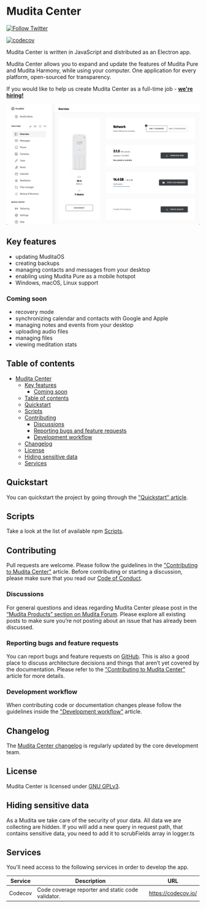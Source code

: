 # Mudita Center

[![Follow Twitter](https://img.shields.io/twitter/follow/wearemudita?label=Follow%20on%20Twitter&style=social)](https://twitter.com/wearemudita)

[![codecov](https://codecov.io/gh/mudita/mudita-center/branch/master/graph/badge.svg?token=10F4ZOOS5S)](https://codecov.io/gh/mudita/mudita-center)

Mudita Center is written in JavaScript and distributed as an Electron app.

Mudita Center allows you to expand and update the features of Mudita Pure and Mudita Harmony, while using your computer. One application for every platform, open-sourced for transparency.

If you would like to help us create Mudita Center as a full-time job - **[we're hiring!](https://mudita.com/career/)**

![Mudita Center interface screenshot](./mudita-center-screenshot.png)

## Key features

- updating MuditaOS
- creating backups
- managing contacts and messages from your desktop
- enabling using Mudita Pure as a mobile hotspot
- Windows, macOS, Linux support

### Coming soon

- recovery mode
- synchronizing calendar and contacts with Google and Apple
- managing notes and events from your desktop
- uploading audio files
- managing files
- viewing meditation stats

## Table of contents

- [Mudita Center](#mudita-center)
  - [Key features](#key-features)
    - [Coming soon](#coming-soon)
  - [Table of contents](#table-of-contents)
  - [Quickstart](#quickstart)
  - [Scripts](#scripts)
  - [Contributing](#contributing)
    - [Discussions](#discussions)
    - [Reporting bugs and feature requests](#reporting-bugs-and-feature-requests)
    - [Development workflow](#development-workflow)
  - [Changelog](#changelog)
  - [License](#license)
  - [Hiding sensitive data](#hiding-sensitive-data)
  - [Services](#services)

## Quickstart

You can quickstart the project by going through the ["Quickstart" article](./quickstart.md).

## Scripts

Take a look at the list of available npm [Scripts](./SCRIPTS.md).

## Contributing

Pull requests are welcome. Please follow the guidelines in the ["Contributing to Mudita Center"](./CONTRIBUTING.md) article. Before contributing or starting a discussion, please make sure that you read our [Code of Conduct](./CODE_OF_CONDUCT.md).

### Discussions

For general questions and ideas regarding Mudita Center please post in the [“Mudita Products” section on Mudita Forum](https://forum.mudita.com/c/mudita-products/). Please explore all existing posts to make sure you’re not posting about an issue that has already been discussed.

### Reporting bugs and feature requests

You can report bugs and feature requests on [GitHub](https://github.com/Mudita/mudita-center/issues). This is also a good place to discuss architecture decisions and things that aren’t yet covered by the documentation. Please refer to the ["Contributing to Mudita Center"](./CONTRIBUTING.md) article for more details.

### Development workflow

When contributing code or documentation changes please follow the guidelines inside the ["Development workflow"](./development_workflow.md) article.

## Changelog

The [Mudita Center changelog](https://github.com/Mudita/mudita-center/releases) is regularly updated by the core development team.

## License

Mudita Center is licensed under [GNU GPLv3](https://choosealicense.com/licenses/gpl-3.0/).

## Hiding sensitive data

As a Mudita we take care of the security of your data. All data we are collecting are hidden. If you will add a new query in request path, that contains sensitive data, you need to add it to scrubFields array in logger.ts

## Services

You'll need access to the following services in order to develop the app.

| Service | Description                                       | URL                 |
| ------- | ------------------------------------------------- | ------------------- |
| Codecov | Code coverage reporter and static code validator. | https://codecov.io/ |



